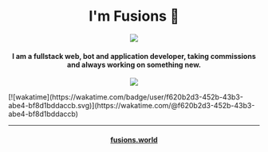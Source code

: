 
<h1 align="center">I'm Fusions 👋</h1> 
<p align="center">
    <img style="text-align: center" src="https://discord.c99.nl/widget/theme-2/845396515794190388.png">
</p>

<h4 align="center">I am a fullstack web, bot and application developer, taking commissions and always working on something new.<br></h4>

<p align="center">
    <img align="center" src="https://github-readme-stats.vercel.app/api?username=fusionsworld&show_icons=true&theme=synthwave">
</p>
[![wakatime](https://wakatime.com/badge/user/f620b2d3-452b-43b3-abe4-bf8d1bddaccb.svg)](https://wakatime.com/@f620b2d3-452b-43b3-abe4-bf8d1bddaccb)
<hr>
<h4 align="center"><a href='https://fusions.world' target="_blank">fusions.world</a><h4>
    
